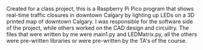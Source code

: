 Created for a class project, this is a Raspberry Pi Pico program that shows real-time traffic closures in downtown Calgary by lighting up LEDs on a 3D printed map of downtown Calgary.
I was responsible for the software side of the project, while others worked on the CAD design and circuitry. The files that were written by me were main1.py and LEDMatrix.py, all the others were
pre-written libraries or were pre-written by the TA's of the course.
